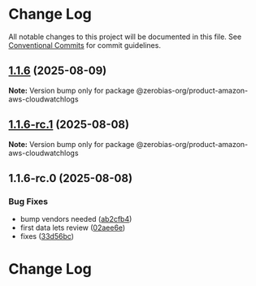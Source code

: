 # Change Log

All notable changes to this project will be documented in this file.
See [Conventional Commits](https://conventionalcommits.org) for commit guidelines.

## [1.1.6](https://github.com/zerobias-org/product/compare/@zerobias-org/product-amazon-aws-cloudwatchlogs@1.1.6-rc.1...@zerobias-org/product-amazon-aws-cloudwatchlogs@1.1.6) (2025-08-09)

**Note:** Version bump only for package @zerobias-org/product-amazon-aws-cloudwatchlogs





## [1.1.6-rc.1](https://github.com/zerobias-org/product/compare/@zerobias-org/product-amazon-aws-cloudwatchlogs@1.1.6-rc.0...@zerobias-org/product-amazon-aws-cloudwatchlogs@1.1.6-rc.1) (2025-08-08)

**Note:** Version bump only for package @zerobias-org/product-amazon-aws-cloudwatchlogs





## 1.1.6-rc.0 (2025-08-08)


### Bug Fixes

* bump vendors needed ([ab2cfb4](https://github.com/zerobias-org/product/commit/ab2cfb4a9cf2e3008e08b068f98011fec096c932))
* first data lets review ([02aee6e](https://github.com/zerobias-org/product/commit/02aee6e8c4f11675de7c63a00f4c8254a67a4dd7))
* fixes ([33d56bc](https://github.com/zerobias-org/product/commit/33d56bcaedf3fa5e3939a33c0fb57eda53539d05))





# Change Log
